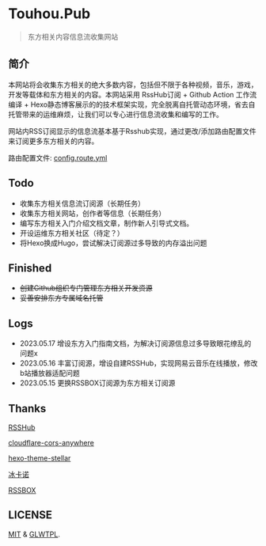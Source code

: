 # Touhou.Pub

 > 东方相关内容信息流收集网站

## 简介

本网站将会收集东方相关的绝大多数内容，包括但不限于各种视频，音乐，游戏，开发等载体和东方相关的内容。本网站采用 RssHub订阅 + Github Action 工作流编译 + Hexo静态博客展示的的技术框架实现，完全脱离自托管动态环境，省去自托管带来的运维麻烦，让我们可以专心进行信息流收集和编写的工作。

网站内RSS订阅显示的信息流基本基于Rsshub实现，通过更改/添加路由配置文件来订阅更多东方相关的内容。

 路由配置文件: [config.route.yml](config.route.yml)

## Todo

- 收集东方相关信息流订阅源（长期任务）
- 收集东方相关网站，创作者等信息（长期任务）
- 编写东方相关入门介绍文档文章，制作新人引导式文档。
- 开设运维东方相关社区（待定？）
- 将Hexo换成Hugo，尝试解决订阅源过多导致的内存溢出问题

## Finished
- ~~创建Github组织专门管理东方相关开发资源~~
- ~~妥善安排东方专属域名托管~~

## Logs

- 2023.05.17 增设东方入门指南文档，为解决订阅源信息过多导致眼花缭乱的问题x
- 2023.05.16 丰富订阅源，增设自建RSSHub，实现网易云音乐在线播放，修改b站播放器适配问题
- 2023.05.15 更换RSSBOX订阅源为东方相关订阅源

## Thanks

[RSSHub](https://docs.rsshub.app/)

[cloudflare-cors-anywhere](https://test.cors.workers.dev/)

[hexo-theme-stellar](https://xaoxuu.com/wiki/stellar/)

[冰卡诺](https://zfe.space/)

[RSSBOX](https://github.com/MHG-LAB/RSSBOX)

## LICENSE

[MIT](https://github.com/MHG-LAB/RSSBOX/blob/main/LICENSE) & [GLWTPL](https://github.com/me-shaon/GLWTPL/blob/master/translations/LICENSE_zh-CN).